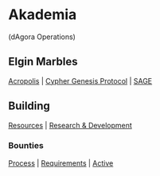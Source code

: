 # Akademia
(dAgora Operations)

## Elgin Marbles

[Acropolis](https://github.com/decentragora/Parthenon) | [Cypher Genesis Protocol](#) | [SAGE](#)


## Building

[Resources](https://github.com/decentragora/Great-Library) | [Research & Development](https://github.com/decentragora/Lyceum)

### Bounties

[Process]() | [Requirements]() | [Active](https://github.com/decentragora/Akademia/issues) 


